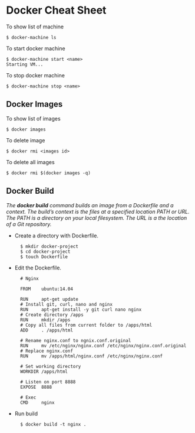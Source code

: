 # Docker Cheat Sheet

To show list of machine

	$ docker-machine ls
	
To start docker machine

	$ docker-machine start <name>
	Starting VM...

To stop docker machine

	$ docker-machine stop <name>
	
## Docker Images

To show list of images

	$ docker images

To delete image

	$ docker rmi <images id>
	
To delete all images

	$ docker rmi $(docker images -q)
	
## Docker Build

*The **docker build** command builds an image from a Dockerfile and a context. The build’s context is the files at a specified location PATH or URL. The PATH is a directory on your local filesystem. The URL is a the location of a Git repository.*

- Create a directory with Dockerfile.

		$ mkdir docker-project
		$ cd docker-project
		$ touch Dockerfile
	
- Edit the Dockerfile.

		# Nginx
		
		FROM 	ubuntu:14.04
		
		RUN 	apt-get update
		# Install git, curl, nano and nginx
		RUN 	apt-get install -y git curl nano nginx
		# Create directory /apps
		RUN 	mkdir /apps
		# Copy all files from current folder to /apps/html
		ADD 	. /apps/html
		
		# Rename nginx.conf to ngnix.conf.original
		RUN     mv /etc/nginx/nginx.conf /etc/nginx/nginx.conf.original
		# Replace nginx.conf
		RUN     mv /apps/html/nginx.conf /etc/nginx/nginx.conf
		
		# Set working directory
		WORKDIR /apps/html
		
		# Listen on port 8888
		EXPOSE 	8888
		
		# Exec
		CMD 	nginx
 
- Run build

		$ docker build -t nginx .